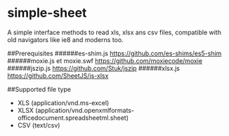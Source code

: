 # simple-sheet
A simple interface methods to read xls, xlsx ans csv files, compatible with old navigators like ie8 and moderns too.

##Prerequisites
######es-shim.js https://github.com/es-shims/es5-shim
######moxie.js et moxie.swf https://github.com/moxiecode/moxie 
######jszip.js https://github.com/Stuk/jszip
######xlsx.js https://github.com/SheetJS/js-xlsx

##Supported file type
* XLS (application/vnd.ms-excel)
* XLSX (application/vnd.openxmlformats-officedocument.spreadsheetml.sheet)
* CSV (text/csv)

